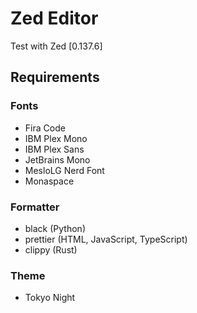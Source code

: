 # Zed Editor

Test with Zed [0.137.6]

## Requirements

### Fonts

* Fira Code
* IBM Plex Mono
* IBM Plex Sans
* JetBrains Mono
* MesloLG Nerd Font
* Monaspace

### Formatter

* black (Python)
* prettier (HTML, JavaScript, TypeScript)
* clippy (Rust)

### Theme

* Tokyo Night